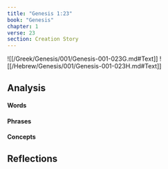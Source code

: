 ```yaml
---
title: "Genesis 1:23"
book: "Genesis"
chapter: 1
verse: 23
section: Creation Story
---
```

![[/Greek/Genesis/001/Genesis-001-023G.md#Text]]
![[/Hebrew/Genesis/001/Genesis-001-023H.md#Text]]

## Analysis

#### Words

#### Phrases

#### Concepts

## Reflections

